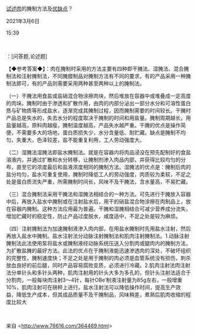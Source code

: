 [试述肉](http://www.76616.com/tag/%e8%af%95%e8%bf%b0%e8%82%89/)的腌制方法及[优缺点](http://www.76616.com/tag/%e4%bc%98%e7%bc%ba%e7%82%b9/)？

2021年3月6日

15:39

 

：\[问答题,论述题\] 

【◆参考答案◆】：肉在腌制时采用的方法主要有四种即干腌法、湿腌法、混合腌制法和注射腌制法，不同腌腊制品对腌制方法有不同的要求，有的产品采用一种腌制法即可，有的产品则需要采用两种甚至两种以上的腌制法。

（一）干腌法用食盐或盐硝混合物涂擦肉块，然后堆放在容器中或堆叠成一定高度的肉垛。腌制时由于渗透和扩散作用，由肉的内部分泌出一部分水分和可溶性蛋白质与矿物质等形成盐水，逐渐完成其腌制过程，因而腌制需要的时间较长。干腌时产品总是失水的，失去水分的程度取决于腌制的时间和用盐量。腌制周期越长，用盐量越高，原料肉越瘦，腌制温度越高，产品失水越严重。干腌的优点是操作简便，不需要多大的场地，蛋白质损失少，水分含量低、耐贮藏。缺点是腌制不均匀，失重大，色泽较差，盐不能重复利用，工人劳动强度大。

（二）湿腌法湿腌法即盐水腌制法。就是在容器内将肉品浸没在预先配制好的食盐溶液内，并通过扩散和水分转移，让腌制剂渗入肉品内部，并获得比较均匀的分布，直至它的浓度最后和盐液浓度相同的腌制方法。湿腌法的优点是：腌制后肉的盐分均匀，盐水可重复使用，腌制时降低工人的劳动强度，肉质较为柔软，不足之处是蛋白质流失严重，所需腌制时间长，风味不及干腌法，含水量高，不易贮藏。

（三）混合腌制法采用干腌法和湿腌法相结合的一种方法。可先进行干腌放入容器中后，再放入盐水中腌制或在注射盐水后，用干的硝盐混合物涂擦在肉制品上，放在容器内腌制。这种方法应用最为普遍。干腌和湿腌相结合可减少营养成分流失，增加贮藏时的稳定性，防止产品过度脱水，咸度适中，不足之处是较为麻烦。

（四）注射腌制法为加速腌制液渗入肉内部，在用盐水腌制时先用盐水注射，然后再放入盐水中腌制。盐水注射法分动脉注射腌制法和肌肉注射腌制法。1.动脉注射腌制法此法使用泵将盐水或腌制液经动脉系统压送入分割肉或腿肉内的腌制方法，为扩散盐腌的最好方法。此法的优点在于腌制液能迅速渗透肉的深处，不破坏组织的完整性，腌制速度快；不足之处是用于腌制的肉必须是血管系统没有损伤，刺杀放血良好的前后腿，同时产品容易腐败变质，必须进行冷藏。2.肌肉注射法肉注射法分单针头和多针头两种，肌肉注射用的针头大多为多孔的，但针头注射法适合于分割肉，一般每块肉注射3～4针，每针OBe′制液注射量为85g左右，一般增重10%，肌肉注射可在磅秤上进行。盐水注射法可以降低操作时间，提高生产效益，降低生产成本，但其成品质量不及干腌制品，风味稍差，煮熟后肌肉收缩的程度比较大

 

来自 \<<http://www.76616.com/364469.html>\>

